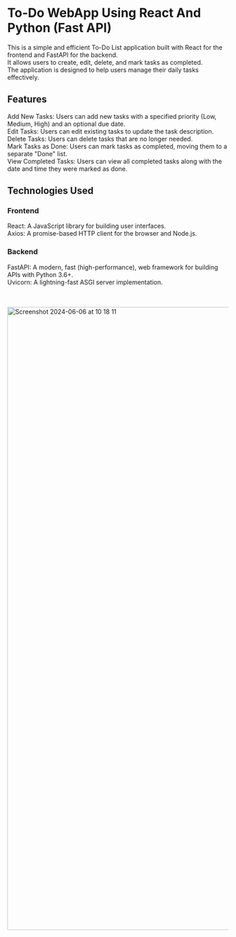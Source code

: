 # To-Do WebApp Using React And Python (Fast API) 
This is a simple and efficient To-Do List application built with React for the frontend and FastAPI for the backend.<br/> It allows users to create, edit, delete, and mark tasks as completed.<br/> The application is designed to help users manage their daily tasks effectively.<br/>

## Features
Add New Tasks: Users can add new tasks with a specified priority (Low, Medium, High) and an optional due date.<br/>
Edit Tasks: Users can edit existing tasks to update the task description.<br/>
Delete Tasks: Users can delete tasks that are no longer needed.<br/>
Mark Tasks as Done: Users can mark tasks as completed, moving them to a separate "Done" list.<br/>
View Completed Tasks: Users can view all completed tasks along with the date and time they were marked as done.<br/>
## Technologies Used

### Frontend
React: A JavaScript library for building user interfaces.<br/>
Axios: A promise-based HTTP client for the browser and Node.js.<br/>
### Backend
FastAPI: A modern, fast (high-performance), web framework for building APIs with Python 3.6+.<br/>
Uvicorn: A lightning-fast ASGI server implementation.<br/><br/><br/>

<img width="1417" alt="Screenshot 2024-06-06 at 10 18 11" src="https://github.com/Hiru1003/todo_app/assets/122656994/4d56da2a-137d-4aa3-8a2d-f95f67d80bbe">



